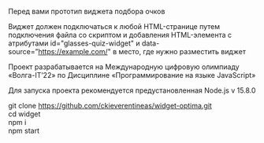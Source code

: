 Перед вами прототип виджета подбора очков

Виджет должен подключаться к любой HTML-странице путем подключения файла со скриптом и добавления HTML-элемента с атрибутами id="glasses-quiz-widget" и data-source=”https://example.com/" в место, где нужно разместить виджет

Проект разрабатывается на Международную цифровую олимпиаду «Волга-IT’22» по Дисциплине «Программирование на языке JavaScript»

Для запуска проекта рекомендуется предустановленная Node.js v 15.8.0 

git clone https://github.com/ckieverentineas/widget-optima.git  
cd widget  
npm i  
npm start  